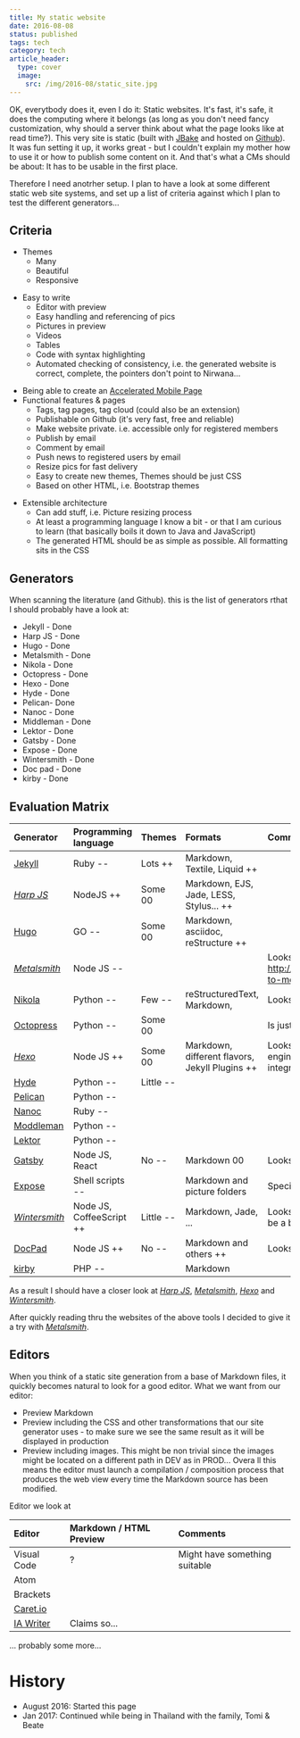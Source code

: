 ```yaml
---
title: My static website
date: 2016-08-08
status: published
tags: tech
category: tech
article_header:
  type: cover
  image:
    src: /img/2016-08/static_site.jpg
---
```


OK, everytbody does it, even I do it: Static websites. It's fast, it's safe, it does the computing where it belongs (as long as you don't need fancy customization, why should a server think about what the page looks like at read time?). This very site is static (built with [JBake](http://jbake.org/) and hosted on [Github](https://github.com/)). It was fun setting it up, it works great - but I couldn't explain my mother how to use it or how to publish some content on it. And that's what a CMs should be about: It has to be usable in the first place.

Therefore I need anotrher setup. I plan to have a look at some different static web site systems, and set up a list of criteria against which I plan to test the different generators...


## Criteria

* Themes
    * Many
    * Beautiful 
    * Responsive 
- Easy to write
    - Editor with preview
    - Easy handling and referencing of pics
    - Pictures in preview
    - Videos
    - Tables
    - Code with syntax highlighting
	- Automated checking of consistency, i.e. the generated website is correct, complete, the pointers don't point to Nirwana...
* Being able to create an [Accelerated Mobile Page](https://www.ampproject.org/) 
* Functional features & pages
    * Tags, tag pages, tag cloud (could also be an extension)
    * Publishable on Github (it's very fast, free and reliable)
    * Make website private. i.e. accessible only for registered members
    * Publish by email
    * Comment by email
    * Push news to registered users by email
    - Resize pics for fast delivery
    - Easy to create new themes, Themes should be just CSS
    - Based on other HTML, i.e. Bootstrap themes
- Extensible architecture 
    - Can add stuff, i.e. Picture resizing process
    - At least a programming language I know a bit - or that I am curious to learn (that basically boils it down to Java and JavaScript)
    - The generated HTML should be as simple as possible. All formatting sits in the CSS

## Generators

When scanning the literature (and Github). this is the list of generators rthat I should probably have a look at:

- Jekyll - Done
- Harp JS - Done
- Hugo - Done
- Metalsmith - Done
- Nikola - Done
- Octopress - Done
- Hexo - Done
- Hyde - Done
- Pelican- Done
- Nanoc - Done
- Middleman - Done
- Lektor - Done
- Gatsby - Done
- Expose - Done
- Wintersmith - Done
- Doc pad - Done
- kirby - Done

## Evaluation Matrix

| Generator                                    | Programming language     | Themes    | Formats                                        | Comment                                                                                                               |
| :------------------------------------------- | :----------------------- | :-------- | :--------------------------------------------- | :-------------------------------------------------------------------------------------------------------------------- |
| [Jekyll](https://jekyllrb.com/)              | Ruby --                  | Lots ++   | Markdown, Textile, Liquid ++                   |                                                                                                                       |
| *[Harp JS](https://harpjs.com/)*             | NodeJS  ++               | Some 00   | Markdown, EJS, Jade, LESS, Stylus... ++        |                                                                                                                       |
| [Hugo](https://gohugo.io/)                   | GO --                    | Some 00   | Markdown, asciidoc, reStructure ++             |                                                                                                                       |
| *[Metalsmith](http://www.metalsmith.io/)*    | Node JS --               |           |                                                | Looks very flexible. Also see http://dbushell.com/2015/05/11/wordpress-to-metalsmith/                                 |
| [Nikola](https://getnikola.com/)             | Python --                | Few --    | reStructuredText, Markdown,                    | Looks just so so...                                                                                                   |
| [Octopress](http://octopress.org/)           | Python --                | Some 00   |                                                | Is just a package around Jekyll.                                                                                      |
| *[Hexo](https://hexo.io/)*                   | Node JS ++               | Some 00   | Markdown, different flavors, Jekyll Plugins ++ | Looks very flexible, uses standard template engines (EJS, Jade, Swig...), allows to integrate scripts and plugins. ++ |
| [Hyde](http://hyde.github.io/)               | Python --                | Little -- |                                                |                                                                                                                       |
| [Pelican](http://blog.getpelican.com/)       | Python --                |           |                                                |                                                                                                                       |
| [Nanoc](http://nanoc.ws/)                    | Ruby --                  |           |                                                |                                                                                                                       |
| [Moddleman](https://middlemanapp.com/)       | Python --                |           |                                                |                                                                                                                       |
| [Lektor](https://www.getlektor.com/)         | Python --                |           |                                                |                                                                                                                       |
| [Gatsby](https://github.com/gatsbyjs/gatsby) | Node JS, React           | No --     | Markdown 00                                    | Looks very flexible, but pretty complex...                                                                            |
| [Expose](https://github.com/Jack000/Expose)  | Shell scripts --         |           | Markdown and picture folders                   | Specifically for picture sites.                                                                                       |
| *[Wintersmith](http://wintersmith.io/)*      | Node JS, CoffeeScript ++ | Little -- | Markdown, Jade, ...                            | Looks very flexible, LESS, Sass, Stylus. Might be a bit complex...                                                    |
| [DocPad](http://docpad.org/)                 | Node JS ++               | No --     | Markdown and others ++                         | Looks flexible but complex                                                                                            |
| [kirby](https://getkirby.com/)               | PHP --                   |           | Markdown                                       |                                                                                                                       |

As a result I should have a closer look at *[Harp JS](https://harpjs.com/)*, *[Metalsmith](http://www.metalsmith.io/)*, *[Hexo](https://hexo.io/)* and *[Wintersmith](http://wintersmith.io/)*.

After quickly reading thru the websites of the above tools I decided to give it a try with *[Metalsmith](http://www.metalsmith.io/)*.

## Editors

When you think of a static site generation from a base of Markdown files, it quickly becomes natural to look for a good editor. What we want from our editor:

* Preview Markdown
* Preview including the CSS and other transformations that our site generator uses - to make sure we see the same result as it will be displayed in production
* Preview including images. This might be non trivial since the images might be located on a different path in DEV as in PROD...
 Overa ll this means the editor must launch a compilation / composition process that produces the web view every time the Markdown source has been modified.

Editor we look at

| Editor                             | Markdown / HTML Preview | Comments                      |
| :--------------------------------- | :---------------------- | :---------------------------- |
| Visual Code                        | ?                       | Might have something suitable |
| Atom                               |                         |                               |
| Brackets                           |                         |                               |
| [Caret.io](https://caret.io/)      |                         |                               |
| [IA Writer](https://ia.net/writer) | Claims so...            |                               |

... probably some more...

# History
* August 2016: Started this page
* Jan 2017: Continued while being in Thailand with the family, Tomi & Beate
